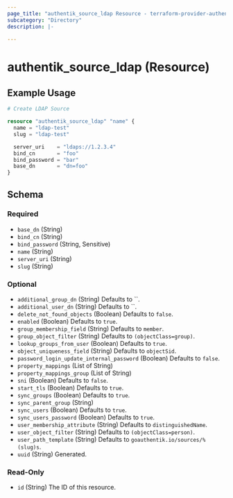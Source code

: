 ```yaml
---
page_title: "authentik_source_ldap Resource - terraform-provider-authentik"
subcategory: "Directory"
description: |-
  
---
```


# authentik_source_ldap (Resource)



## Example Usage

```terraform
# Create LDAP Source

resource "authentik_source_ldap" "name" {
  name = "ldap-test"
  slug = "ldap-test"

  server_uri    = "ldaps://1.2.3.4"
  bind_cn       = "foo"
  bind_password = "bar"
  base_dn       = "dn=foo"
}
```

<!-- schema generated by tfplugindocs -->
## Schema

### Required

- `base_dn` (String)
- `bind_cn` (String)
- `bind_password` (String, Sensitive)
- `name` (String)
- `server_uri` (String)
- `slug` (String)

### Optional

- `additional_group_dn` (String) Defaults to ``.
- `additional_user_dn` (String) Defaults to ``.
- `delete_not_found_objects` (Boolean) Defaults to `false`.
- `enabled` (Boolean) Defaults to `true`.
- `group_membership_field` (String) Defaults to `member`.
- `group_object_filter` (String) Defaults to `(objectClass=group)`.
- `lookup_groups_from_user` (Boolean) Defaults to `true`.
- `object_uniqueness_field` (String) Defaults to `objectSid`.
- `password_login_update_internal_password` (Boolean) Defaults to `false`.
- `property_mappings` (List of String)
- `property_mappings_group` (List of String)
- `sni` (Boolean) Defaults to `false`.
- `start_tls` (Boolean) Defaults to `true`.
- `sync_groups` (Boolean) Defaults to `true`.
- `sync_parent_group` (String)
- `sync_users` (Boolean) Defaults to `true`.
- `sync_users_password` (Boolean) Defaults to `true`.
- `user_membership_attribute` (String) Defaults to `distinguishedName`.
- `user_object_filter` (String) Defaults to `(objectClass=person)`.
- `user_path_template` (String) Defaults to `goauthentik.io/sources/%(slug)s`.
- `uuid` (String) Generated.

### Read-Only

- `id` (String) The ID of this resource.
